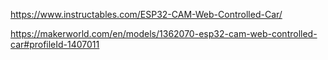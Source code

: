 https://www.instructables.com/ESP32-CAM-Web-Controlled-Car/

https://makerworld.com/en/models/1362070-esp32-cam-web-controlled-car#profileId-1407011
